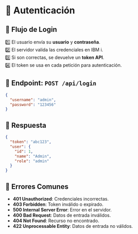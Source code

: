 # 🔑 Autenticación

## 🔹 Flujo de Login
1️⃣ El usuario envía su **usuario** y **contraseña**.  
2️⃣ El servidor valida las credenciales en IBM i.  
3️⃣ Si son correctas, se devuelve un **token API**.  
4️⃣ El token se usa en cada petición para autenticación.  

## 🔹 Endpoint: `POST /api/login`
```json
{
  "username": "admin",
  "password": "123456"
}
```

## 📌 Respuesta

```json
{
  "token": "abc123",
  "user": {
    "id": 1,
    "name": "Admin",
    "role": "admin"
  }
}
```
## 📌 Errores Comunes
- **401 Unauthorized**: Credenciales incorrectas.
- **403 Forbidden**: Token inválido o expirado.
- **500 Internal Server Error**: Error en el servidor.
- **400 Bad Request**: Datos de entrada inválidos.
- **404 Not Found**: Recurso no encontrado.
- **422 Unprocessable Entity**: Datos de entrada no válidos.
